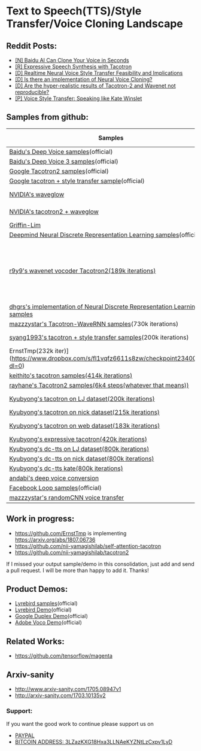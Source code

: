 # Text to Speech(TTS)/Style Transfer/Voice Cloning Landscape

## Reddit Posts:

- [[N] Baidu AI Can Clone Your Voice in Seconds](https://www.reddit.com/r/MachineLearning/comments/7zb2jm/n_baidu_ai_can_clone_your_voice_in_seconds/)
- [[R] Expressive Speech Synthesis with Tacotron
](https://www.reddit.com/r/MachineLearning/comments/87klvo/r_expressive_speech_synthesis_with_tacotron/)
- [[D] Realtime Neural Voice Style Transfer Feasibility and Implications
](https://www.reddit.com/r/MachineLearning/comments/8opn4c/d_realtime_neural_voice_style_transfer/)
- [[D] Is there an implementation of Neural Voice Cloning?
](https://www.reddit.com/r/MachineLearning/comments/8o7mkt/d_is_there_an_implementation_of_neural_voice/)
- [[D] Are the hyper-realistic results of Tacotron-2 and Wavenet not reproducible?](https://www.reddit.com/r/MachineLearning/comments/845uji/d_are_the_hyperrealistic_results_of_tacotron2_and/) 
- [[P] Voice Style Transfer: Speaking like Kate Winslet](https://www.reddit.com/r/MachineLearning/comments/7a0wcv/p_voice_style_transfer_speaking_like_kate_winslet/)

## Samples from github:

| Samples       | Pretrained Models           | Code  | Paper  | Output Quality
| ------------- |:---------------------------:| -----:| ------:|------:|
| [Baidu's Deep Voice samples](https://audiodemos.github.io)(official)|--|--|--| D |
| [Baidu's Deep Voice 3 samples](http://research.baidu.com/Blog/index-view?id=91)(official)|--|--|[1710.07654](https://arxiv.org/pdf/1710.07654.pdf)| B |
| [Google Tacotron2 samples](https://google.github.io/tacotron/publications/tacotron2/index.html)(official) | -- | -- | [1712.05884](https://arxiv.org/abs/1712.05884) | A |
| [Google tacotron + style transfer sample](https://google.github.io/tacotron/publications/end_to_end_prosody_transfer/)(official)|--|--|[1803.09047](https://arxiv.org/abs/1803.09047)| A |
| [NVIDIA's waveglow](https://nv-adlr.github.io/WaveGlow)|[Download Model](https://drive.google.com/file/d/1cjKPHbtAMh_4HTHmuIGNkbOkPBD9qwhj/view?usp=sharing)|[Code](https://github.com/NVIDIA/waveglow)|[1811.00002](https://arxiv.org/abs/1811.00002)| A |
| [NVIDIA's tacotron2 + waveglow](https://nv-adlr.github.io/WaveGlow)|[Download Model](https://drive.google.com/file/d/1c5ZTuT7J08wLUoVZ2KkUs_VdZuJ86ZqA/view?usp=sharing)|[Code](https://github.com/NVIDIA/tacotron2)|--| A |
| [Griffin-Lim](https://nv-adlr.github.io/WaveGlow)|--|--|--| A |
|[Deepmind Neural Discrete Representation Learning samples](https://avdnoord.github.io/homepage/vqvae/)(official)|--|--|[1711.00937](https://arxiv.org/abs/1711.00937)| B |
| [r9y9's wavenet vocoder Tacotron2(189k iterations)](https://r9y9.github.io/wavenet_vocoder/)|[(Download Tacotron2 model)](https://www.dropbox.com/s/vx7y4qqs732sqgg/pretrained.tar.gz?dl=0) - [(Download wavenet model(1000k iterations))](https://www.dropbox.com/s/zdbfprugbagfp2w/20180510_mixture_lj_checkpoint_step000320000_ema.pth?dl=0) - [(Get models)](https://github.com/r9y9/wavenet_vocoder#pre-trained-models)|--| [1712.05884](https://arxiv.org/abs/1712.05884) and [1611.09482](https://arxiv.org/abs/1611.09482)| B |
|[dhgrs's implementation of Neural Discrete Representation Learning samples](https://nana-music.com/playlists/2276008/)|[Download Model](https://drive.google.com/file/d/1Ayy9NbpBoZCj1WVmwHGnUTG_jB2eonVU/view)|[Code](https://github.com/dhgrs/chainer-VQ-VAE)|[1711.00937](https://arxiv.org/abs/1711.00937)| D |
|[mazzzystar's Tacotron-WaveRNN samples](https://github.com/mazzzystar/Tacotron-WaveRNN#samples)(730k iterations)|[Get Model](https://github.com/mazzzystar/Tacotron-WaveRNN#pretrained-model)|[Code](https://github.com/mazzzystar/Tacotron-WaveRNN)|--| A |
| [syang1993's tacotron + style transfer samples](https://syang1993.github.io/gst-tacotron/)(200k iterations)|[Get Model from 
ErnstTmp(232k iter)](https://www.dropbox.com/s/fl1vqfz6611s8zw/checkpoint234000.tar?dl=0)|--|[1803.09047](https://arxiv.org/abs/1803.09047) and [1803.09017](https://arxiv.org/abs/1803.09017)| C |
| [keithito's tacotron samples(414k iterations)](https://keithito.github.io/audio-samples/)|[Get model](https://github.com/keithito/tacotron#using-a-pre-trained-model)|--|--| D |
| [rayhane's Tacotron2 samples(6k4 steps(whatever that means))](https://rayhane-mamah.github.io/Tacotron-2_audio_samples/)|--|--|--| D |
| [Kyubyong's tacotron on LJ dataset(200k iterations)](https://soundcloud.com/kyubyong-park/sets/tacotron_lj_200k)|[Download model](https://www.dropbox.com/s/8kxa3xh2vfna3s9/LJ_logdir.zip?dl=0)|--|--| D |
| [Kyubyong's tacotron on nick dataset(215k iterations)](https://soundcloud.com/kyubyong-park/sets/tacotron_nick_215k)|--|--|--| D |
| [Kyubyong's tacotron on web dataset(183k iterations)](https://soundcloud.com/kyubyong-park/sets/tacotron_web_183k)|[Download model](https://www.dropbox.com/s/g7m6xhd350ozkz7/WEB_logdir.zip?dl=0)|--|--| D |
| [Kyubyong's expressive tacotron(420k iterations)](https://soundcloud.com/kyubyong-park/sets/expressive_tacotron_420k)|--|[Code](https://github.com/Kyubyong/expressive_tacotron)|[1803.09047](https://arxiv.org/abs/1803.09047)| D |
| [Kyubyong's dc-tts on LJ dataset(800k iterations)](https://soundcloud.com/kyubyong-park/sets/dc_tts_lj_800k)|[Get model](https://github.com/Kyubyong/dc_tts#pretrained-model-for-lj)|--|--| D |
| [Kyubyong's dc-tts on nick dataset(800k iterations)](https://soundcloud.com/kyubyong-park/sets/dc_tts_nick_800k)|--|--|--| D |
| [Kyubyong's dc-tts kate(800k iterations)](https://soundcloud.com/kyubyong-park/sets/dc_tts_kate_800k)|--|--|--| D |
| [andabi's deep voice conversion](https://soundcloud.com/andabi/sets/voice-style-transfer-to-kate-winslet-with-deep-neural-networks)|--|--|--| D |
| [Facebook Loop samples](https://ytaigman.github.io/loop/)(official)|[Get model](https://github.com/facebookresearch/loop#pretrained-models)|--|--| D |
| [mazzzystar's randomCNN voice transfer](https://soundcloud.com/mazzzystar/sets/speech-conversion-sample)|--|--|[1712.08363](https://arxiv.org/abs/1712.08363)| D |


## Work in progress:
 - https://github.com/ErnstTmp is implementing https://arxiv.org/abs/1807.06736
 - https://github.com/nii-yamagishilab/self-attention-tacotron
 - https://github.com/nii-yamagishilab/tacotron2

If I missed your output sample/demo in this consolidation, just add and send a pull request. I will be more than happy to add it. Thanks!

## Product Demos:

- [Lyrebird samples](https://lyrebird.ai/g/vWI8bJTl)(official)
- [Lyrebird Demo](https://youtu.be/YfU_sWHT8mo)(official)
- [Google Duplex Demo](https://www.youtube.com/watch?v=D5VN56jQMWM&t=66s)(official)
- [Adobe Voco Demo](https://youtu.be/I3l4XLZ59iw)(official)

## Related Works:

- https://github.com/tensorflow/magenta

## Arxiv-sanity

- http://www.arxiv-sanity.com/1705.08947v1
- http://arxiv-sanity.com/1703.10135v2


### Support:

If you want the good work to continue please support us on

* [PAYPAL](https://www.paypal.me/ishandutta2007)
* [BITCOIN ADDRESS: 3LZazKXG18Hxa3LLNAeKYZNtLzCxpv1LyD](https://www.coinbase.com/join/5a8e4a045b02c403bc3a9c0c)
